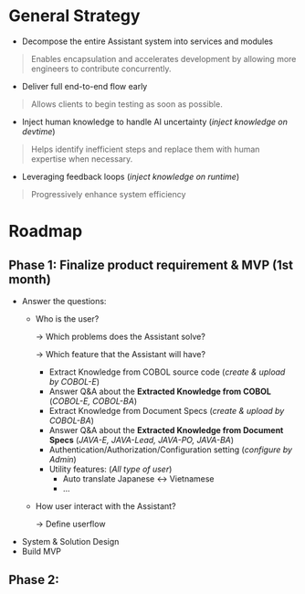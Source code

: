 # General Strategy
- Decompose the entire Assistant system into services and modules
> Enables encapsulation and accelerates development by allowing more engineers to contribute concurrently.
- Deliver full end-to-end flow early
> Allows clients to begin testing as soon as possible.
- Inject human knowledge to handle AI uncertainty (_inject knowledge on devtime_)
> Helps identify inefficient steps and replace them with human expertise when necessary.
- Leveraging feedback loops (_inject knowledge on runtime_)
> Progressively enhance system efficiency

# Roadmap
## Phase 1: Finalize product requirement & MVP (1st month)
- Answer the questions:
    - Who is the user?
      
      -> Which problems does the Assistant solve?
      
      -> Which feature that the Assistant will have?
        - Extract Knowledge from COBOL source code (_create & upload by COBOL-E_)
        - Answer Q&A about the **Extracted Knowledge from COBOL** (_COBOL-E, COBOL-BA_)
        - Extract Knowledge from Document Specs (_create & upload by COBOL-BA_)
        - Answer Q&A about the **Extracted Knowledge from Document Specs** (_JAVA-E, JAVA-Lead, JAVA-PO, JAVA-BA_)
        - Authentication/Authorization/Configuration setting (_configure by Admin_)
        - Utility features: (_All type of user_)
            - Auto translate Japanese <-> Vietnamese
            - ...
            
    - How user interact with the Assistant?
      
      -> Define userflow
- System & Solution Design
- Build MVP

## Phase 2: 
